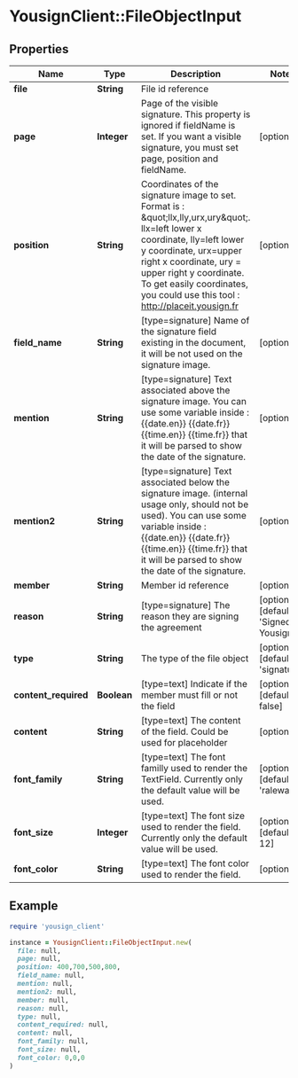 # YousignClient::FileObjectInput

## Properties

| Name | Type | Description | Notes |
| ---- | ---- | ----------- | ----- |
| **file** | **String** | File id reference |  |
| **page** | **Integer** | Page of the visible signature. This property is ignored if fieldName is set.  If you want a visible signature, you must set page, position and fieldName. | [optional] |
| **position** | **String** | Coordinates of the signature image to set. Format is : \&quot;llx,lly,urx,ury\&quot;. llx&#x3D;left lower x coordinate, lly&#x3D;left lower y coordinate, urx&#x3D;upper right x coordinate, ury &#x3D; upper right y coordinate. To get easily coordinates, you could use this tool : http://placeit.yousign.fr | [optional] |
| **field_name** | **String** | [type&#x3D;signature] Name of the signature field existing in the document, it will be not used on the signature image. | [optional] |
| **mention** | **String** | [type&#x3D;signature] Text associated above the signature image.  You can use some variable inside : {{date.en}} {{date.fr}} {{time.en}} {{time.fr}} that it will be parsed to show the date of the signature. | [optional] |
| **mention2** | **String** | [type&#x3D;signature] Text associated below the signature image. (internal usage only, should not be used).  You can use some variable inside : {{date.en}} {{date.fr}} {{time.en}} {{time.fr}} that it will be parsed to show the date of the signature. | [optional] |
| **member** | **String** | Member id reference | [optional] |
| **reason** | **String** | [type&#x3D;signature] The reason they are signing the agreement | [optional][default to &#39;Signed by Yousign&#39;] |
| **type** | **String** | The type of the file object | [optional][default to &#39;signature&#39;] |
| **content_required** | **Boolean** | [type&#x3D;text] Indicate if the member must fill or not the field | [optional][default to false] |
| **content** | **String** | [type&#x3D;text] The content of the field. Could be used for placeholder | [optional] |
| **font_family** | **String** | [type&#x3D;text] The font familly used to render the TextField. Currently only the default value will be used. | [optional][default to &#39;raleway&#39;] |
| **font_size** | **Integer** | [type&#x3D;text] The font size used to render the field. Currently only the default value will be used. | [optional][default to 12] |
| **font_color** | **String** | [type&#x3D;text] The font color used to render the field. | [optional] |

## Example

```ruby
require 'yousign_client'

instance = YousignClient::FileObjectInput.new(
  file: null,
  page: null,
  position: 400,700,500,800,
  field_name: null,
  mention: null,
  mention2: null,
  member: null,
  reason: null,
  type: null,
  content_required: null,
  content: null,
  font_family: null,
  font_size: null,
  font_color: 0,0,0
)
```

